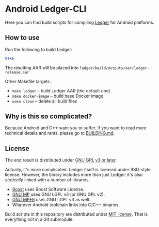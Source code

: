 # Android Ledger-CLI

Here you can find build scripts for compiling [Ledger] for Android platforms.

[Ledger]: https://www.ledger-cli.org/

## How to use

Run the following to build Ledger:

```bash
make
```

The resulting AAR will be placed into `ledger/build/outputs/aar/ledger-release.aar`

Other Makefile targets:

- `make ledger` – build Ledger AAR (the default one)
- `make docker-image` – build base Docker image
- `make clean` – delete all build files

## Why is this so complicated?

Because Android and C++ want you to suffer.
If you want to read more technical details and rants,
please go to [BUILDING.md](BUILDING.md).

## License

The end result is distributed under [GNU GPL v3 or later](LICENSE).

Actually, it's more complicated.
Ledger itself is licensed under BSD-style license.
However, the binary includes more than just Ledger:
it's also _statically_ linked with a number of libraries.

  - [Boost] uses Boost Software License. 
  - [GNU MP] uses GNU LGPL v3 (or GNU GPL v2).
  - [GNU MPFR] uses GNU LGPL v3 as well.
  - Whatever Android toolchain links into C/C++ binaries.

[Boost]: https://www.boost.org/
[GNU MP]: https://gmplib.org/
[GNU MPFR]: https://www.mpfr.org/

Build scripts in this repository are distributed under [MIT license](LICENSE.MIT).
That is everything not in a Git submodule.
